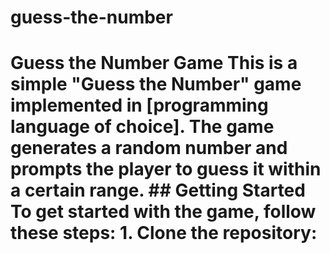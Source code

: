 # guess-the-number
# Guess the Number Game  This is a simple "Guess the Number" game implemented in [programming language of choice]. The game generates a random number and prompts the player to guess it within a certain range.  ## Getting Started  To get started with the game, follow these steps:  1. **Clone the repository**: 
